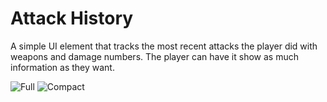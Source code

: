 # Attack History
A simple UI element that tracks the most recent attacks the player did with weapons and damage numbers. The player can have it show as much information as they want.

![Full](https://github.com/user-attachments/assets/f56a0eb4-f3d8-466e-aeef-9dbd311b1001)
![Compact](https://github.com/user-attachments/assets/7e8fc9ed-735b-4c4c-acf6-774c60c55b9e)
